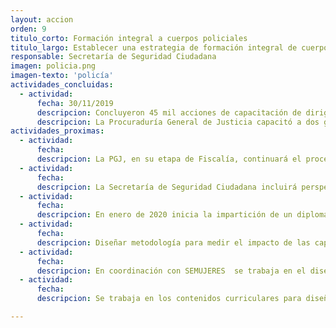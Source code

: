 ```yaml
---
layout: accion
orden: 9
titulo_corto: Formación integral a cuerpos policiales
titulo_largo: Establecer una estrategia de formación integral de cuerpos policiales con perspectiva de género y de derechos humanos
responsable: Secretaría de Seguridad Ciudadana
imagen: policia.png
imagen-texto: 'policía'
actividades_concluidas:
  - actividad:
      fecha: 30/11/2019
      descripcion: Concluyeron 45 mil acciones de capacitación de dirigidas a policías de la Secretaría de Seguridad Ciudadana en temas de Derechos Humanos a través de la impartición de talleres
      descripcion: La Procuraduría General de Justicia capacitó a dos generaciones de 1,641 policías a través del curso “Función Policial con personas”.
actividades_proximas:
  - actividad:
      fecha:
      descripcion: La PGJ, en su etapa de Fiscalía, continuará el proceso de capacitación a fin de completar el proceso en la corporación.
  - actividad:
      fecha:
      descripcion: La Secretaría de Seguridad Ciudadana incluirá perspectiva de género y derechos humanos en todos los contenidos impartidos en la formación inicial; además, incluirán cursos de nuevas masculinidades para los cadetes hombres.
  - actividad:
      fecha:
      descripcion: En enero de 2020 inicia la impartición de un diplomado en Policía de Género para las y los 20 policías que integran la Unidad de Género de Asuntos Internos. <br> Desde enero se capacitará por etapas al personal docente de la Universidad de la Policía en “Docencia con perspectiva de género”.
  - actividad:
      fecha:
      descripcion: Diseñar metodología para medir el impacto de las capacitaciones en las y los policías y poder identificar áreas de oportunidad, tanto de los cursos y sus contenidos.
  - actividad:
      fecha:
      descripcion: En coordinación con SEMUJERES  se trabaja en el diseño de un tamizaje para el reconocimiento de agresores o posibles agresores que ya están dentro de la institución, con el objetivo de privilegiar las capacitaciones a aquellos que más las requieran.
  - actividad:
      fecha:
      descripcion: Se trabaja en los contenidos curriculares para diseñar la malla para la especialización en Policía de Género, la cual tendrá enfoque de atención a víctimas. Esta especialización de dos meses se dará a cadetes mujeres que hayan terminado satisfactoriamente la formación inicial.

---
```

